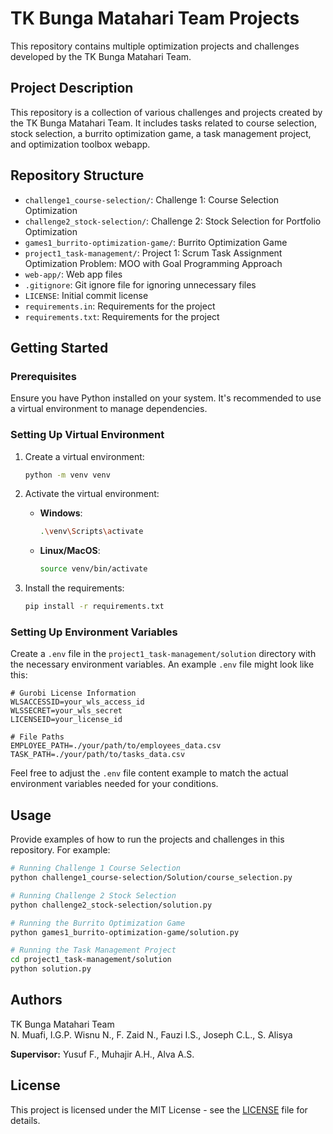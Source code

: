 # TK Bunga Matahari Team Projects

This repository contains multiple optimization projects and challenges developed by the TK Bunga Matahari Team.

## Project Description

This repository is a collection of various challenges and projects created by the TK Bunga Matahari Team. It includes tasks related to course selection, stock selection, a burrito optimization game, a task management project, and optimization toolbox webapp.

## Repository Structure

- `challenge1_course-selection/`: Challenge 1: Course Selection Optimization
- `challenge2_stock-selection/`: Challenge 2: Stock Selection for Portfolio Optimization
- `games1_burrito-optimization-game/`: Burrito Optimization Game
- `project1_task-management/`: Project 1: Scrum Task Assignment Optimization Problem: MOO with Goal Programming Approach
- `web-app/`: Web app files
- `.gitignore`: Git ignore file for ignoring unnecessary files
- `LICENSE`: Initial commit license
- `requirements.in`: Requirements for the project
- `requirements.txt`: Requirements for the project

## Getting Started

### Prerequisites

Ensure you have Python installed on your system. It's recommended to use a virtual environment to manage dependencies.

### Setting Up Virtual Environment

1. Create a virtual environment:

   ```bash
   python -m venv venv
   ```

2. Activate the virtual environment:

   - **Windows**:
     ```bash
     .\venv\Scripts\activate
     ```
   - **Linux/MacOS**:
     ```bash
     source venv/bin/activate
     ```

3. Install the requirements:

   ```bash
   pip install -r requirements.txt
   ```

### Setting Up Environment Variables

Create a `.env` file in the `project1_task-management/solution` directory with the necessary environment variables. An example `.env` file might look like this:

```env
# Gurobi License Information
WLSACCESSID=your_wls_access_id
WLSSECRET=your_wls_secret
LICENSEID=your_license_id

# File Paths
EMPLOYEE_PATH=./your/path/to/employees_data.csv
TASK_PATH=./your/path/to/tasks_data.csv
```

Feel free to adjust the `.env` file content example to match the actual environment variables needed for your conditions.

## Usage

Provide examples of how to run the projects and challenges in this repository. For example:

```bash
# Running Challenge 1 Course Selection
python challenge1_course-selection/Solution/course_selection.py

# Running Challenge 2 Stock Selection
python challenge2_stock-selection/solution.py

# Running the Burrito Optimization Game
python games1_burrito-optimization-game/solution.py

# Running the Task Management Project
cd project1_task-management/solution
python solution.py
```

## Authors

TK Bunga Matahari Team <br>
N. Muafi, I.G.P. Wisnu N., F. Zaid N., Fauzi I.S., Joseph C.L., S. Alisya

**Supervisor:**
Yusuf F., Muhajir A.H., Alva A.S.

## License

This project is licensed under the MIT License - see the [LICENSE](LICENSE) file for details.
